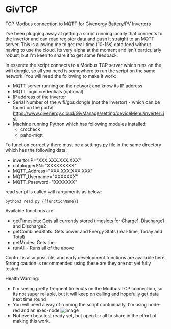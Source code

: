 # GivTCP
TCP Modbus connection to MQTT for Givenergy Battery/PV Invertors

I've been plugging away at getting a script running locally that connects to the invertor and can read register data and push it straight to an MQTT server. This is allowing me to get real-time (10-15s) data feed without having to use the cloud. Its very alpha at the moment and isn't particularly robust, but I'm keen to share it to get some feedback.

In essence the script connects to a Modbus TCP server which runs on the wifi dongle, so all you need is somewhere to run the script on the same network. You will need the following to make it work:
* MQTT server running on the network and know its IP address
* MQTT login credentials (optional)
* IP address of the invertor
* Serial Number of the wifi/gps dongle (not the invertor) - which can be found on the portal: https://www.givenergy.cloud/GivManage/setting/deviceMenu/inverterList
* Machine running Python which has following modules installed:
  * crccheck
  * paho-mqtt

To function correctly there must be a settings.py file in the same directory which has the following data:
* invertorIP="XXX.XXX.XXX.XXX"
* dataloggerSN="XXXXXXXXX"
* MQTT_Address="XXX.XXX.XXX.XXX"
* MQTT_Username="XXXXXXX"
* MQTT_Password="XXXXXXX"

read script is called with arguments as below:

`python3 read.py {{functionName}}`

Available functions are:
* getTimeslots: Gets all currently stored timeslots for Charge1, Discharge1 and Discharge2
* getCombinedStats: Gets power and Energy Stats (real-time, Today and Total)
* getModes: Gets the 
* runAll:- Runs all of the above


Control is also possible, and early development functions are available here. Strong caution is recommended using these are they are not yet fully tested.

Health Warning:
* I'm seeing pretty frequent timeouts on the Modbus TCP connection, so its not super reliable, but it will keep on calling and hopefully get data next time round
* You will need a way of running the script contuinually, I'm using node-red and an exec-node
![image](https://user-images.githubusercontent.com/69121158/118310510-a219a700-b4e6-11eb-9979-e3094aa7e776.png)
* Not even beta test ready yet, but open for all to share in the effort of making this work.
